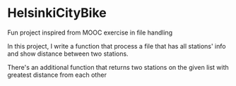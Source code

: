 # HelsinkiCityBike
Fun project inspired from MOOC exercise in file handling

In this project, I write a function that process a file that has all stations' info  and show distance between two stations. 

There's an additional function that returns two stations on the given list with greatest distance from each other
